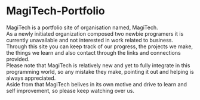 # MagiTech-Portfolio
MagiTech is a portfolio site of organisation named, MagiTech. <br/>
As a newly initiated organization composed two newbie programers it is currently unavailable and not interested in work related to business.<br/>
Through this site you can keep track of our progress, the projects we make, the things we learn and also contact through the links and connections provided.<br/>
Please note that MagiTech is relatively new and yet to fully integrate in this programming world, so any mistake they make, pointing it out and helping is always appreciated.<br/>
Aside from that MagiTech belives in its own motive and drive to learn and self improvement, so please keep watching over us.
